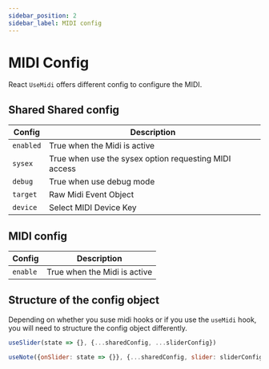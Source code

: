 ```yaml
---
sidebar_position: 2
sidebar_label: MIDI config
---
```


# MIDI Config

React `UseMidi` offers different config to configure the MIDI.

## Shared Shared config

| Config       | Description                                |
| ------------ | ------------------------------------------ |
| `enabled`    | True when the Midi is active               |
| `sysex`      | True when use the sysex option requesting MIDI access |
| `debug`      | True when use debug mode                   |
| `target`     | Raw Midi Event Object                      |
| `device`     | Select MIDI Device Key                     |

## MIDI config

| Config       | Description                                |
| ------------ | ------------------------------------------ |
| `enable`     | True when the Midi is active               |

## Structure of the config object

Depending on whether you suse midi hooks or if you use the `useMidi` hook,
you will need to structure the config object differently.

```js
useSlider(state => {}, {...sharedConfig, ...sliderConfig})

useNote({onSlider: state => {}}, {...sharedConfig, slider: sliderConfig})
```

[config]: https://github.com/tseijp/use-midi/blob/master/packages/core/src/types/config.ts
